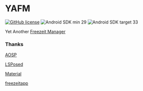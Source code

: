 # YAFM

[![GitHub license](https://img.shields.io/github/license/duzhaokun123/YAFM?style=flat-square)](https://github.com/duzhaokun123/YAFM/blob/main/LICENSE)
![Android SDK min 29](https://img.shields.io/badge/Android%20SDK-%3E%3D%2029-brightgreen?style=flat-square&logo=android)
![Android SDK target 33](https://img.shields.io/badge/Android%20SDK-target%2033-brightgreen?style=flat-square&logo=android)

Yet Another [Freezeit Manager](https://github.com/jark006/freezeitapp)

### Thanks

[AOSP](https://source.android.com)

[LSPosed](https://github.com/LSPosed/LSPosed)

[Material](https://material.io)

[freezeitapp](https://github.com/jark006/freezeitapp)
